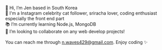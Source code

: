 👋 Hi, I’m Jen based in South Korea<br> 
👀 I'm a Instagram celebrity cat follower, sriracha lover, coding enthusiast especially the front end part<br>
📚 I’m currently learning Node.js, MongoDB<br>
💞️ I’m looking to collaborate on any web develop projects!<br>
<br>
You can reach me through n.waves429@gmail.com. Enjoy coding ✨

<!---
JenSeoul/JenSeoul is a ✨ special ✨ repository because its `README.md` (this file) appears on your GitHub profile.
You can click the Preview link to take a look at your changes.
--->
